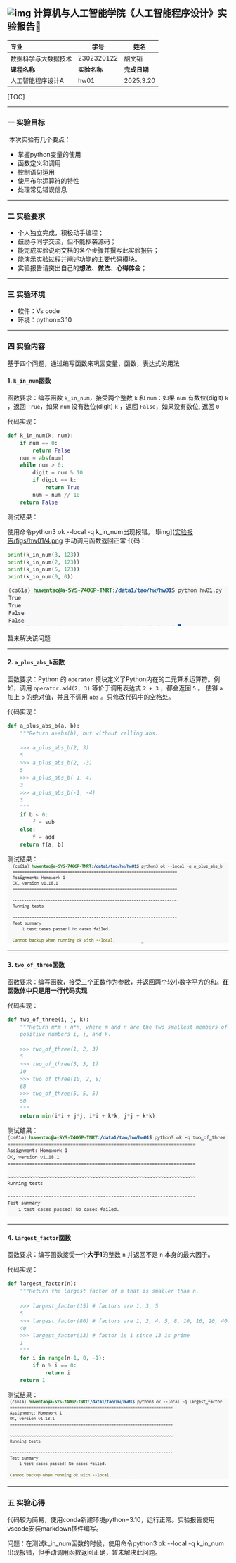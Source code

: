 ## ![img](https://cnchen2000.oss-cn-shanghai.aliyuncs.com/img/logo.png)      计算机与人工智能学院《人工智能程序设计》实验报告📝

| 专业                 | 学号         | 姓名         |
| :------------------- | ------------ | ------------ |
| 数据科学与大数据技术 | 2302320122   | 胡文韬       |
| **课程名称**         | **实验名称** | **完成日期** |
| 人工智能程序设计A        | hw01       | 2025.3.20    |



[TOC]

---



### 一 实验目标

​	本次实验有几个要点：

- 掌握python变量的使用
- 函数定义和调用
- 控制语句运用
- 使用布尔运算符的特性
- 处理常见错误信息

---



### 二 实验要求

- 个人独立完成，积极动手编程；
- 鼓励与同学交流，但不能抄袭源码；
- 能完成实验说明文档的各个步骤并撰写此实验报告；
- 能演示实验过程并阐述功能的主要代码模块。
- 实验报告请突出自己的**想法**、**做法**、**心得体会**；

---



### 三 实验环境

- 软件：Vs code
- 环境：python=3.10

---



### 四 实验内容 

基于四个问题，通过编写函数来巩固变量，函数，表达式的用法

#### 1. **`k_in_num`函数**

函数要求：编写函数 `k_in_num`，接受两个整数 `k` 和 `num`：如果 `num` 有数位(digit)  `k` ，返回 `True`，如果 `num` 没有数位(digit) `k` ，返回 `False`，如果没有数位, 返回 `0`

代码实现：

```python
def k_in_num(k, num):
    if num == 0:
        return False
    num = abs(num)
    while num > 0:
        digit = num % 10
        if digit == k:
            return True
        num = num // 10
    return False
```

测试结果：

使用命令python3 ok --local -q k_in_num出现报错。
![img]([实验报告/figs/hw01/4.png](https://github.com/Victor-Tau/cs61a/blob/master/%E5%AE%9E%E9%AA%8C%E6%8A%A5%E5%91%8A/figs/hw01/4.png)
手动调用函数返回正常
代码：

```python
print(k_in_num(3, 123)) 
print(k_in_num(2, 123)) 
print(k_in_num(5, 123)) 
print(k_in_num(0, 0)) 
```

![img](figs\hw01\5.png)

暂未解决该问题

---

#### 2. **`a_plus_abs_b`函数**

函数要求：Python 的 `operator` 模块定义了Python内在的二元算术运算符。例如，调用 `operator.add(2, 3)` 等价于调用表达式 `2 + 3` ，都会返回 `5` 。 使得 `a` 加上 `b` 的绝对值，并且不调用 `abs` 。只修改代码中的空格处。

代码实现：

```python
def a_plus_abs_b(a, b):
    """Return a+abs(b), but without calling abs.

    >>> a_plus_abs_b(2, 3)
    5
    >>> a_plus_abs_b(2, -3)
    5
    >>> a_plus_abs_b(-1, 4)
    3
    >>> a_plus_abs_b(-1, -4)
    3
    """
    if b < 0:
        f = sub
    else:
        f = add
    return f(a, b)
```

测试结果：![img](figs\hw01\1.png)

---

#### 3. **`two_of_three`函数**

函数要求：编写函数，接受三个正数作为参数，并返回两个较小数字平方的和。**在函数体中只是用一行代码实现**

代码实现：

```python
def two_of_three(i, j, k):
    """Return m*m + n*n, where m and n are the two smallest members of the
    positive numbers i, j, and k.

    >>> two_of_three(1, 2, 3)
    5
    >>> two_of_three(5, 3, 1)
    10
    >>> two_of_three(10, 2, 8)
    68
    >>> two_of_three(5, 5, 5)
    50
    """
    return min(i*i + j*j, i*i + k*k, j*j + k*k)
```

测试结果：![img](figs\hw01\3.png)

---

#### 4. **`largest_factor`函数**

函数要求：编写函数接受一个**大于1**的整数 `n` 并返回不是 `n` 本身的最大因子。 

代码实现：

```python
def largest_factor(n):
    """Return the largest factor of n that is smaller than n.

    >>> largest_factor(15) # factors are 1, 3, 5
    5
    >>> largest_factor(80) # factors are 1, 2, 4, 5, 8, 10, 16, 20, 40
    40
    >>> largest_factor(13) # factor is 1 since 13 is prime
    1
    """
    for i in range(n-1, 0, -1):
        if n % i == 0:
            return i
    return 1 
```

测试结果：![img](figs\hw01\2.png)

---


### 五 实验心得

代码较为简易，使用conda新建环境python=3.10，运行正常。实验报告使用vscode安装markdown插件编写。

问题：在测试k_in_num函数的时候，使用命令python3 ok --local -q k_in_num出现报错，但手动调用函数返回正确，暂未解决此问题。




